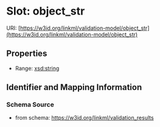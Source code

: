 # Slot: object_str

URI: [https://w3id.org/linkml/validation-model/object_str](https://w3id.org/linkml/validation-model/object_str)



<!-- no inheritance hierarchy -->


## Properties

 * Range: [xsd:string](http://www.w3.org/2001/XMLSchema#string)



## Identifier and Mapping Information







### Schema Source


* from schema: https://w3id.org/linkml/validation_results



